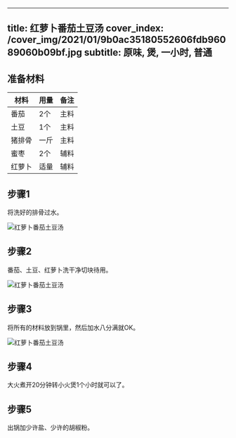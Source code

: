 
---
title: 红萝卜番茄土豆汤
cover_index: /cover_img/2021/01/9b0ac35180552606fdb96089060b09bf.jpg
subtitle: 原味, 煲, 一小时, 普通
---

## 准备材料

| 材料     | 用量 | 备注|
| ------- | ----- | --- |
| 番茄 | 2个| 主料 |
| 土豆 | 1个| 主料 |
| 猪排骨 | 一斤| 主料 |
| 蜜枣 | 2个| 辅料 |
| 红萝卜 | 适量| 辅料 |

## 步骤1

将洗好的排骨过水。

![红萝卜番茄土豆汤](https://i8.meishichina.com/attachment/recipe/201010/201010061305076.jpg?x-oss-process=style/p320) 

## 步骤2

番茄、土豆、红萝卜洗干净切块待用。

![红萝卜番茄土豆汤](https://i8.meishichina.com/attachment/recipe/201010/201010061307105.jpg?x-oss-process=style/p320) 

## 步骤3

将所有的材料放到锅里，然后加水八分满就OK。

![红萝卜番茄土豆汤](https://i8.meishichina.com/attachment/recipe/201010/201010061311154.jpg?x-oss-process=style/p320) 

## 步骤4

大火煮开20分钟转小火煲1个小时就可以了。

## 步骤5

出锅加少许盐、少许的胡椒粉。

